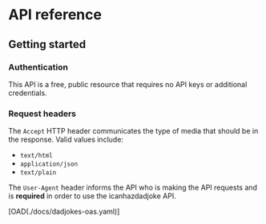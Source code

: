 # API reference

## Getting started

### Authentication

This API is a free, public resource that requires no API keys or additional credentials.

### Request headers

The `Accept` HTTP header communicates the type of media that should be in the response. Valid values include:

- `text/html`
- `application/json`
- `text/plain`

The `User-Agent` header informs the API who is making the API requests and is **required** in order to use the icanhazdadjoke API.


[OAD(./docs/dadjokes-oas.yaml)]